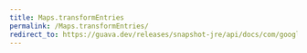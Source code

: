 ```yaml
---
title: Maps.transformEntries
permalink: /Maps.transformEntries/
redirect_to: https://guava.dev/releases/snapshot-jre/api/docs/com/google/common/collect/Maps.html#transformEntries-java.util.Map-com.google.common.collect.Maps.EntryTransformer-
---
```

